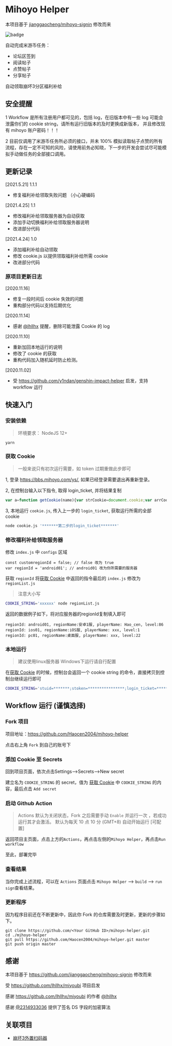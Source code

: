 # Mihoyo Helper
本项目基于 [jianggaocheng/mihoyo-signin](https://github.com/jianggaocheng/mihoyo-signin) 修改而来  

![badge](https://github.com/Haocen2004/mihoyo-helper/workflows/Mihoyo%20SignIn/badge.svg)

自动完成米游币任务：
- 论坛区签到
- 阅读帖子
- 点赞帖子
- 分享帖子

自动领取崩坏3分区福利补给

## 安全提醒  
1 Workflow 是所有注册用户都可见的，包括 log，在旧版本中有一些 log 可能会泄露你们的 cookie string，请所有运行旧版本的及时更换成新版本，
并且修改现有 mihoyo 账户密码！！！  

2 目前仅调用了米游币任务所必须的接口，并未 100% 模拟读取帖子点赞的所有流程，存在一定不可知的风险，请使用前务必知晓，下一步的开发会尝试尽可能模拟手动做任务的全部接口调用。

## 更新记录 
[2021.5.21] 1.1.1
- 修复福利补给领取失败问题 （小心硬编码

[2021.4.25] 1.1
- 修改福利补给领取服务器为自动获取
- 添加手动切换福利补给领取服务器说明
- 改进部分代码

[2021.4.24] 1.0
- 添加福利补给自动领取
- 修改 cookie.js 以提供领取福利补给所需 cookie
- 改进部分代码

### 原项目更新日志
[2020.11.16] 
- 修复一段时间后 cookie 失效的问题
- 重构部分代码以支持后期优化

[2020.11.14] 
- 感谢 [@lhllhx](https://github.com/lhllhx) 提醒，删除可能泄露 Cookie 的 log

[2020.11.10] 
- 重新加回本地运行的说明
- 修改了 cookie 的获取
- 重构代码加入随机延时防止检测。

[2020.11.02] 
- 受 https://github.com/y1ndan/genshin-impact-helper 启发，支持 workflow 运行

## 快速入门

### 安装依赖
> 环境要求： NodeJS 12+
```
yarn
```

### 获取 Cookie 
> 一般来说只有初次运行需要，如 token 过期重做此步即可

1, 登录 https://bbs.mihoyo.com/ys/, 如果已经登录需要退出再重新登录。

2, 在控制台输入以下指令, 取得 login_ticket, 并将结果复制
```javascript
var a=function getCookie(name){var strCookie=document.cookie;var arrCookie=strCookie.split("; ");for(var i=0;i<arrCookie.length;i++){var arr=arrCookie[i].split("=");if(arr[0]==name)return arr[1]}return""};console.log(a("login_ticket"));
```

3, 本地运行 `cookie.js`, 传入上一步的 `login_ticket`, 获取运行所需的全部 cookie
```bash
node cookie.js '*******第二步的login_ticket*******'
```
### 修改福利补给领取服务器
修改 `index.js` 中 `configs` 区域
```
const customregionId = false; // false 改为 true
var regionId = 'android01'; // android01 改为你所需要的服务器
```
获取 `regionId` 将[获取 Cookie](#获取-Cookie) 中返回的指令最后的 `index.js` 修改为 `regionList.js` 
> 注意大小写
```bash
COOKIE_STRING='xxxxxx' node regionList.js
```
返回的数据例子如下，将对应服务器的regionId复制填入即可
```
regionId: android01, regionName:安卓1服, playerName: Hao_cen, level:86
regionId: ios01, regionName:iOS服, playerName: xxx, level:1
regionId: pc01, regionName:桌面服, playerName: xxx, level:22
```
### 本地运行
> 建议使用linux服务器 Windows下运行请自行配置  

在[获取 Cookie](#获取-Cookie) 的时候，控制台会返回一个 cookie string 的命令，直接拷贝到控制台继续运行即可
```bash
COOKIE_STRING='stuid=*******;stoken=****************;login_ticket=********************;' node index.js
```

## Workflow 运行 (谨慎选择)
### Fork 项目  

项目地址：https://github.com/Haocen2004/mihoyo-helper  

点击右上角 `Fork` 到自己的账号下

### 添加 Cookie 至 Secrets
回到项目页面，依次点击Settings-->Secrets-->New secret

建立名为 `COOKIE_STRING` 的 secret，值为 [获取 Cookie](#获取-Cookie) 中 `COOKIE_STRING` 的内容，最后点击 `Add secret`

### 启动 Github Action

> Actions 默认为关闭状态，Fork 之后需要手动 `Enable` 并运行一次 ，若成功运行其才会激活。
> 默认为每天 10 点 10 分 (GMT+8) 自动开始运行 [可配置]

返回项目主页面，点击上方的`Actions`，再点击左侧的`Mihoyo Helper`，再点击`Run workflow`

至此，部署完毕

### 查看结果

当你完成上述流程，可以在 `Actions` 页面点击 `Mihoyo Helper` --> `build` --> `run sign`查看结果。

### 更新程序

因为程序目前还在不断更新中，因此你 Fork 的仓库需要及时更新，更新的步骤如下。

```
git clone https://github.com/<Your GitHub ID>/mihoyo-helper.git
cd ./mihoyo-helper
git pull https://github.com/Haocen2004/mihoyo-helper.git master
git push origin master
```

## 感谢
本项目基于 https://github.com/jianggaocheng/mihoyo-signin 修改而来

受 https://github.com/lhllhx/miyoubi 项目启发  

感谢 https://github.com/lhllhx/miyoubi 的作者 [@lhllhx](https://github.com/lhllhx)  

感谢 [@2314933036](https://github.com/2314933036) 提供了签名 DS 字段的加密算法  

## 关联项目
- [崩坏3外置扫码器](https://github.com/Haocen2004/bh3_login_simulation)

